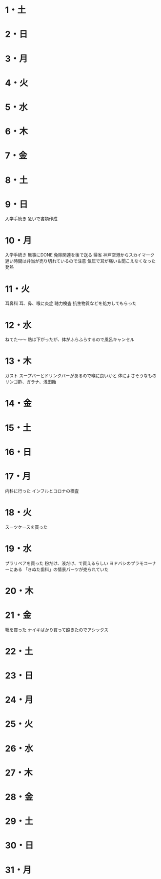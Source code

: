 # 1・土
# 2・日
# 3・月
# 4・火
# 5・水
# 6・木
# 7・金
# 8・土
# 9・日
入学手続き
	急いで書類作成
# 10・月
入学手続き
	無事にDONE
	免除関連を後で送る
帰省
	神戸空港からスカイマーク
	遅い時間は弁当が売り切れているので注意
	気圧で耳が痛い＆聞こえなくなった
	発熱
# 11・火
耳鼻科
	耳、鼻、喉に炎症
	聴力検査
	抗生物質などを処方してもらった
# 12・水
ねてた～～
	熱は下がったが、体がふらふらするので風呂キャンセル
# 13・木
ガスト
	スープバーとドリンクバーがあるので喉に良いかと
体によさそうなもの
	リンゴ酢、ガラナ、浅田飴
# 14・金

# 15・土

# 16・日

# 17・月
内科に行った
	インフルとコロナの検査
# 18・火
スーツケースを買った
# 19・水
プラリペアを買った
	粉だけ、液だけ、で買えるらしい
	ヨドバシのプラモコーナーにある
	「きぬた歯科」の情景パーツが売られていた
# 20・木

# 21・金
靴を買った
	ナイキばかり買って飽きたのでアシックス
# 22・土
# 23・日
# 24・月
# 25・火
# 26・水
# 27・木
# 28・金
# 29・土
# 30・日
# 31・月